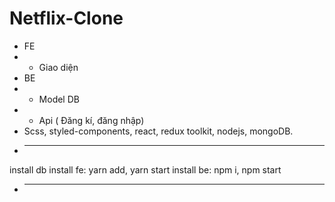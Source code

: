 # Netflix-Clone
+ FE
+ - Giao diện 
+ BE
+ - Model DB
+ - Api
( Đăng kí, đăng nhập)
+ Scss, styled-components, react, redux toolkit, nodejs, mongoDB.
+ ---------------------------------------------
install db
install fe: yarn add, yarn start
install be: npm i, npm start
+ ---------------------------------------------
